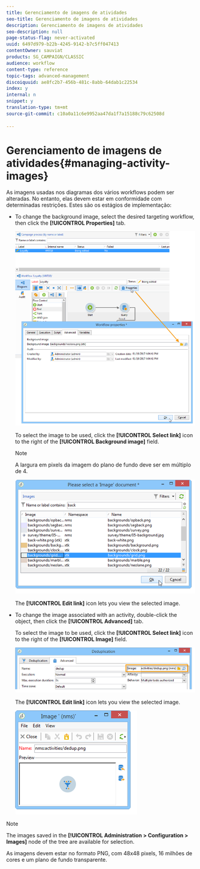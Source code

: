 ```yaml
---
title: Gerenciamento de imagens de atividades
seo-title: Gerenciamento de imagens de atividades
description: Gerenciamento de imagens de atividades
seo-description: null
page-status-flag: never-activated
uuid: 6497d979-b22b-4245-9142-b7c5ff047413
contentOwner: sauviat
products: SG_CAMPAIGN/CLASSIC
audience: workflow
content-type: reference
topic-tags: advanced-management
discoiquuid: ae8fc2b7-456b-481c-8abb-64dab1c22534
index: y
internal: n
snippet: y
translation-type: tm+mt
source-git-commit: c10a0a11c6e9952aa47da1f7a15188c79c62508d

---
```



# Gerenciamento de imagens de atividades{#managing-activity-images}

As imagens usadas nos diagramas dos vários workflows podem ser alteradas. No entanto, elas devem estar em conformidade com determinadas restrições. Estes são os estágios de implementação:

* To change the background image, select the desired targeting workflow, then click the **[!UICONTROL Properties]** tab.

   ![](assets/s_user_segmentation_properties_tab.png)

   To select the image to be used, click the **[!UICONTROL Select link]** icon to the right of the **[!UICONTROL Background image]** field.

   >[!NOTE]
   >
   >A largura em pixels da imagem do plano de fundo deve ser em múltiplo de 4.

   ![](assets/s_user_segmentation_background_select.png)

   The **[!UICONTROL Edit link]** icon lets you view the selected image.

* To change the image associated with an activity, double-click the object, then click the **[!UICONTROL Advanced]** tab.

   To select the image to be used, click the **[!UICONTROL Select link]** icon to the right of the **[!UICONTROL Image]** field.

   ![](assets/s_user_segmentation_activity_image.png)

   The **[!UICONTROL Edit link]** icon lets you view the selected image.

   ![](assets/s_user_segmentation_activity_image_select.png)

>[!NOTE]
>
>The images saved in the **[!UICONTROL Administration > Configuration > Images]** node of the tree are available for selection.
>  
>As imagens devem estar no formato PNG, com 48x48 pixels, 16 milhões de cores e um plano de fundo transparente.

